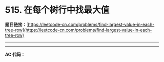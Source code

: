 # 515. 在每个树行中找最大值

**题目链接：**[https://leetcode-cn.com/problems/find-largest-value-in-each-tree-row](https://leetcode-cn.com/problems/find-largest-value-in-each-tree-row)

---

<Cards card="leetcode_515_find-largest-value-in-each-tree-row"></Cards>

---

**AC 代码：**

```java

```